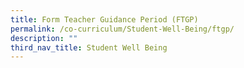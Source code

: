 ```yaml
---
title: Form Teacher Guidance Period (FTGP)
permalink: /co-curriculum/Student-Well-Being/ftgp/
description: ""
third_nav_title: Student Well Being
---
```

